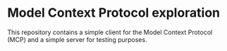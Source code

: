 # Model Context Protocol exploration

This repository contains a simple client for the Model Context Protocol (MCP) and a simple server for testing purposes.

